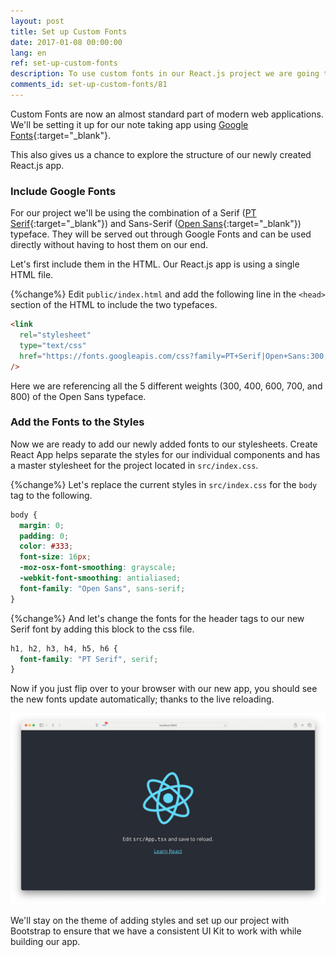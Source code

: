 ```yaml
---
layout: post
title: Set up Custom Fonts
date: 2017-01-08 00:00:00
lang: en
ref: set-up-custom-fonts
description: To use custom fonts in our React.js project we are going to use Google Fonts and include it in our public/index.html.
comments_id: set-up-custom-fonts/81
---
```


Custom Fonts are now an almost standard part of modern web applications. We'll be setting it up for our note taking app using [Google Fonts](https://fonts.google.com){:target="_blank"}.

This also gives us a chance to explore the structure of our newly created React.js app.

### Include Google Fonts

For our project we'll be using the combination of a Serif ([PT Serif](https://fonts.google.com/specimen/PT+Serif){:target="_blank"}) and Sans-Serif ([Open Sans](https://fonts.google.com/specimen/Open+Sans){:target="_blank"}) typeface. They will be served out through Google Fonts and can be used directly without having to host them on our end.

Let's first include them in the HTML. Our React.js app is using a single HTML file.

{%change%} Edit `public/index.html` and add the following line in the `<head>` section of the HTML to include the two typefaces.

``` html
<link
  rel="stylesheet"
  type="text/css"
  href="https://fonts.googleapis.com/css?family=PT+Serif|Open+Sans:300,400,600,700,800"
/>
```

Here we are referencing all the 5 different weights (300, 400, 600, 700, and 800) of the Open Sans typeface.

### Add the Fonts to the Styles

Now we are ready to add our newly added fonts to our stylesheets. Create React App helps separate the styles for our individual components and has a master stylesheet for the project located in `src/index.css`.

{%change%} Let's replace the current styles in `src/index.css` for the `body` tag to the following.

``` css
body {
  margin: 0;
  padding: 0;
  color: #333;
  font-size: 16px;
  -moz-osx-font-smoothing: grayscale;
  -webkit-font-smoothing: antialiased;
  font-family: "Open Sans", sans-serif;
}
```

{%change%} And let's change the fonts for the header tags to our new Serif font by adding this block to the css file.

``` css
h1, h2, h3, h4, h5, h6 {
  font-family: "PT Serif", serif;
}
```

Now if you just flip over to your browser with our new app, you should see the new fonts update automatically; thanks to the live reloading.

![Custom fonts updated screenshot](/assets/custom-fonts-updated-ts.png)

We'll stay on the theme of adding styles and set up our project with Bootstrap to ensure that we have a consistent UI Kit to work with while building our app.

